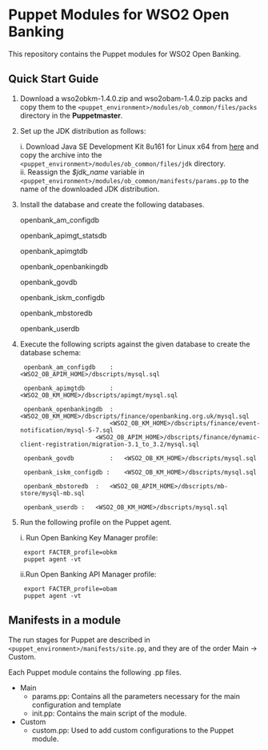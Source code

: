 # Puppet Modules for WSO2 Open Banking

This repository contains the Puppet modules for WSO2 Open Banking.

## Quick Start Guide

1. Download a wso2obkm-1.4.0.zip and wso2obam-1.4.0.zip packs and copy them to the `<puppet_environment>/modules/ob_common/files/packs` directory in the **Puppetmaster**.

2. Set up the JDK distribution as follows:

	i. Download Java SE Development Kit 8u161 for Linux x64 from [here](https://www.oracle.com/technetwork/java/javase/downloads/java-archive-javase8-2177648.html) and copy the archive into the `<puppet_environment>/modules/ob_common/files/jdk` directory.<br>
	ii. Reassign the *$jdk_name* variable in `<puppet_environment>/modules/ob_common/manifests/params.pp` to the name of the downloaded JDK distribution.

3. Install the database and create the following databases.

	openbank_am_configdb  

	openbank_apimgt_statsdb

	openbank_apimgtdb

	openbank_openbankingdb

	openbank_govdb

	openbank_iskm_configdb       

	openbank_mbstoredb

	openbank_userdb

4. Execute the following scripts against the given database to create the database schema:


		openbank_am_configdb	:	<WSO2_OB_APIM_HOME>/dbscripts/mysql.sql

		openbank_apimgtdb   	:	<WSO2_OB_KM_HOME>/dbscripts/apimgt/mysql.sql

		openbank_openbankingdb	:	<WSO2_OB_KM_HOME>/dbscripts/finance/openbanking.org.uk/mysql.sql
				                <WSO2_OB_KM_HOME>/dbscripts/finance/event-notification/mysql-5-7.sql
					        <WSO2_OB_APIM_HOME>/dbscripts/finance/dynamic-client-registration/migration-3.1_to_3.2/mysql.sql

		openbank_govdb	    	:	<WSO2_OB_KM_HOME>/dbscripts/mysql.sql

		openbank_iskm_configdb :	<WSO2_OB_KM_HOME>/dbscripts/mysql.sql

		openbank_mbstoredb 	:	<WSO2_OB_APIM_HOME>/dbscripts/mb-store/mysql-mb.sql

		openbank_userdb	:	<WSO2_OB_KM_HOME>/dbscripts/mysql.sql

	
5. Run the following profile on the Puppet agent.

	i. Run Open Banking Key Manager profile:
	
		export FACTER_profile=obkm
		puppet agent -vt

	ii.Run Open Banking API Manager profile:
	
		export FACTER_profile=obam
		puppet agent -vt

## Manifests in a module

The run stages for Puppet are described in `<puppet_environment>/manifests/site.pp`, and they are of the order Main -> Custom.

Each Puppet module contains the following .pp files.

* Main
	* params.pp: Contains all the parameters necessary for the main configuration and template
	* init.pp: Contains the main script of the module.
* Custom
	* custom.pp: Used to add custom configurations to the Puppet module.	